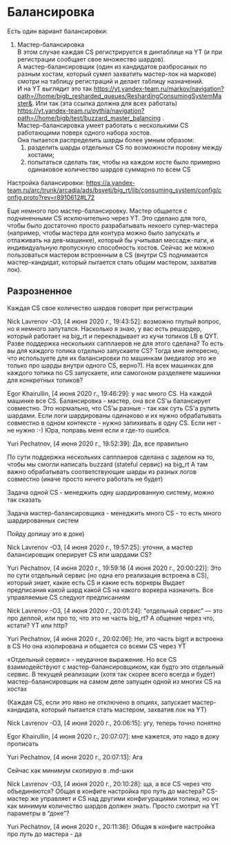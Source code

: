 # Балансировка

Есть один вариант балансировки:

1) Мастер-балансировка
  <br> В этом случае каждая CS регистрируется в динтаблице на YT (и при регистрации сообщает свое множество шардов).
  <br> А мастер-балансировщик (один из кандидатов разбросаных по разным хостам, который сумел захватить мастер-лок на маркове) смотри на таблицу регистраций и делает таблицу назначений.
  <br> И на YT выглядит это так https://yt.yandex-team.ru/markov/navigation?path=//home/bigb_resharded_queues/ReshardingConsumingSystemMaster&.
  Или так (эта ссылка должна для всех работать) https://yt.yandex-team.ru/pythia/navigation?path=//home/bigb/test/buzzard_master_balancing .
  <br> Мастер-балансировка умеет работать с несколькими CS работающими поверх одного набора хостов.
  <br> Она пытается распределить шарды более умным образом:
    1) разделить шарды отдельных CS по возможности поровну между хостами;
    2) попытаться сделать так, чтобы на каждом хосте было примерно одинаковое количество шардов суммарно по всем CS

Настройка балансировки:
https://a.yandex-team.ru/arc/trunk/arcadia/ads/bsyeti/big_rt/lib/consuming_system/config/config.proto?rev=r8910612#L72



Еще немного про мастер-балансировку.
Мастер общается с подчиненными CS исключительно через YT.
Это сделано для того, чтобы было достаточно просто разрабатывать
некоего супер-мастера
(например, чтобы мастера для контура можно было запускать и отлаживать на дев-машинке),
который бы учитывал мессадж-лаги,
и индивидуальную пропускную способность хостов.
Сейчас же можно пользоваться мастером встроенным в CS
(внутри CS поднимается мастер-кандидат, который пытается стать общим мастером, захватив лок).


## Разрозненное


Каждая CS свое количество шардов говорит при регистрации


Nick Lavrenov -O3, [4 июня 2020 г., 19:43:52]:
возможно глупый вопрос, но я немного запутался. Насколько я знаю, у вас есть решардер, который работает на big_rt и перекладывает из кучи топиков LB в QYT. Разве поддержка нескольких сапплаеров не для этого сделана? То есть вы для каждого топика отдельно запускаете CS? Тогда мне интересно, что используете для их балансировки по машинкам (медиатор это же только про шарды внутри одного CS, верно?). На всех машинках для каждого топика по CS запускаете, или самогоном разделяете машинки для конкретных топиков?

Egor Khairullin, [4 июня 2020 г., 19:46:29]:
у нас много CS. На каждой машинке все CS. Балансировка - мастер, она все CS'ы балансирует совместно. Это нормально, что CS'ы разные - так как суть CS'а рулить шардами. Если логи шардированы одинаково и их нужно обрабатывать совместно в одном контексте - нужно запихивать в одну CS. Если нет - не нужно :-) Юра, поправь меня если я где-то ошибся.

Yuri Pechatnov, [4 июня 2020 г., 19:52:39]:
Да, все правильно

По сути поддержка нескольких сапплаеров сделана с заделом на то, чтобы мы смогли написать buzzard (stateful сервис) на big_rt
А там важно обрабатывать соответствующие шарды из разных логов совместно (иначе просто ничего работать не будет)

Задача одной CS - менеджить одну шардированную систему, можно так сказать

Задача мастер-балансировщика - менеджить много CS - то есть много шардированных систем

Пойду  допишу это в доке)

Nick Lavrenov -O3, [4 июня 2020 г., 19:57:25]:
уточни, а мастер балансировщик оперирует CS или шардами CS?

Yuri Pechatnov, [4 июня 2020 г., 19:59:16 (4 июня 2020 г., 20:00:22)]:
Это по сути отдельный сервис (но одна его реализация встроена в CS), который знает, какие есть CS и какие есть воркеры
Выдает предписания какой шард какой CS на какого воркера назначить. Все управляемые CS следуют предписаниям

Nick Lavrenov -O3, [4 июня 2020 г., 20:01:24]:
“отдельный сервис” — это про деплой, или про то, что это не часть big_rt?
А общение через что, кстати? YT или http?

Yuri Pechatnov, [4 июня 2020 г., 20:02:06]:
Не, это часть bigrt и встроена в CS
Но она изолирована и общается со всеми CS через YT

«Отдельный сервис» - неудачное выражение. Но все CS взаимодействуют с мастер-балансировщиком, как будто это отдельный сервис.
В текущей реализации (хотя так скорее всего всегда и будет) мастер-балансировщик на самом деле запущен одной из многих CS на хостах

(Каждая CS, если это явно не отключено в опциях, запускает мастер-кандидата, который пытается стать мастером, захватив лок на YT)

Nick Lavrenov -O3, [4 июня 2020 г., 20:06:15]:
угу, теперь точно понятно

Egor Khairullin, [4 июня 2020 г., 20:07:07]:
мне кажется, это надо в доку прописать

Yuri Pechatnov, [4 июня 2020 г., 20:07:13]:
Ага

Сейчас как минимум скопирую в .md-шки

Nick Lavrenov -O3, [4 июня 2020 г., 20:10:28]:
ща, а все CS через что объединяются? Общая в конфиге настройка про путь до мастера? CS-мастер же управляет и CS над другими конфигурациями топика, но он как минимум количество шардов должен знать. Просто смотрит на YT параметры в “доке”?

Yuri Pechatnov, [4 июня 2020 г., 20:11:36]:
Общая в конфиге настройка про путь до мастера - да
